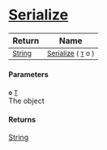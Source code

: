 # [Serialize](./NetCoreSerializationHelper-100664136.md)



| Return | Name | 
| --- | --- | 
| <sub>[String](https://docs.microsoft.com/en-us/dotnet/api/System.String)</sub>| <sub>[Serialize](./NetCoreSerializationHelper-100664136.md) ( [`T`](./NetCoreSerializationHelper-100664136.md) o )</sub>| <br>


#### Parameters
**`o`**  [`T`](./NetCoreSerializationHelper-100664136.md)<br>The object
#### Returns
[String](https://docs.microsoft.com/en-us/dotnet/api/System.String)